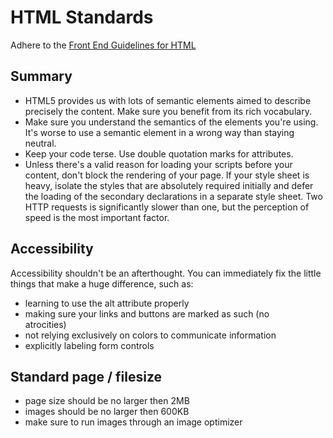 # HTML Standards

Adhere to the [Front End Guidelines for HTML](https://github.com/bendc/frontend-guidelines#html)

## Summary

- HTML5 provides us with lots of semantic elements aimed to describe precisely the content. Make sure you benefit from its rich vocabulary.
- Make sure you understand the semantics of the elements you're using. It's worse to use a semantic element in a wrong way than staying neutral.
- Keep your code terse. Use double quotation marks for attributes.
- Unless there's a valid reason for loading your scripts before your content, don't block the rendering of your page. If your style sheet is heavy, isolate the styles that are absolutely required initially and defer the loading of the secondary declarations in a separate style sheet. Two HTTP requests is significantly slower than one, but the perception of speed is the most important factor.

## Accessibility

Accessibility shouldn't be an afterthought. You can immediately fix the little things that make a huge difference, such as:

- learning to use the alt attribute properly
- making sure your links and buttons are marked as such (no <div class="button"> atrocities)
- not relying exclusively on colors to communicate information
- explicitly labeling form controls

## Standard page / filesize
- page size should be no larger then 2MB
- images should be no larger then 600KB
- make sure to run images through an image optimizer 
